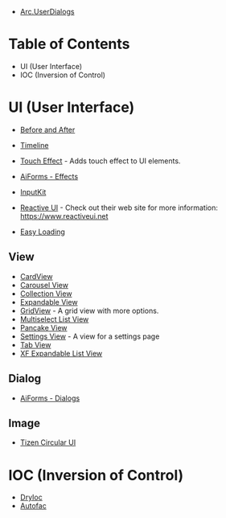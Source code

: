 * [Arc.UserDialogs](https://www.nuget.org/packages/Acr.UserDialogs/)

# Table of Contents

* UI (User Interface)
* IOC (Inversion of Control)

# UI (User Interface)
* [Before and After](https://github.com/mariusmuntean/BeforeAndAfter)
* [Timeline](https://github.com/egbakou/Timeline)
* [Touch Effect](https://github.com/AndreiMisiukevich/TouchEffect) - Adds touch effect to UI elements.
* [AiForms - Effects](https://github.com/muak/AiForms.Effects)
* [InputKit](https://github.com/enisn/Xamarin.Forms.InputKit)

* [Reactive UI](https://github.com/reactiveui/ReactiveUI) - Check out their web site for more information:  https://www.reactiveui.net

* [Easy Loading](https://github.com/sthewissen/Xamarin.Forms.EasyLoading) 
## View
* [CardView](https://github.com/AndreiMisiukevich/CardView)
* [Carousel View](https://github.com/alexrainman/CarouselView)
* [Collection View](https://github.com/muak/AiForms.CollectionView)
* [Expandable View](https://github.com/AndreiMisiukevich/ExpandableView)
* [GridView](https://github.com/NobsterTheLobster/Xamarin.Forms.GridView) - A grid view with more options.
* [Multiselect List View](https://github.com/TBertuzzi/Xamarin.Forms.MultiSelectListView)
* [Pancake View](https://github.com/sthewissen/Xamarin.Forms.PancakeView)
* [Settings View](https://github.com/muak/AiForms.SettingsView) - A view for a settings page
* [Tab View](https://github.com/chaosifier/TabView)
* [XF Expandable List View](https://github.com/ChasakisD/XFExpandableListView)

## Dialog
* [AiForms - Dialogs](https://github.com/muak/AiForms.Dialogs)
## Image
* [Tizen Circular UI](https://github.com/Samsung/Tizen.CircularUI)

# IOC (Inversion of Control)

* [DryIoc](https://github.com/dadhi/DryIoc)
* [Autofac](https://github.com/autofac/Autofac)

